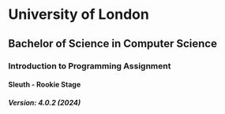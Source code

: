 # University of London
## Bachelor of Science in Computer Science
### Introduction to Programming Assignment
#### Sleuth - Rookie Stage
##### Version: 4.0.2 (2024)
